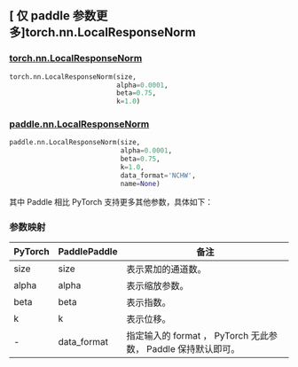 ## [ 仅 paddle 参数更多]torch.nn.LocalResponseNorm
### [torch.nn.LocalResponseNorm](https://pytorch.org/docs/stable/generated/torch.nn.LocalResponseNorm.html?highlight=localre#torch.nn.LocalResponseNorm)

```python
torch.nn.LocalResponseNorm(size,
                           alpha=0.0001,
                           beta=0.75,
                           k=1.0)
```

### [paddle.nn.LocalResponseNorm](https://www.paddlepaddle.org.cn/documentation/docs/zh/develop/api/paddle/nn/LocalResponseNorm_cn.html)

```python
paddle.nn.LocalResponseNorm(size,
                            alpha=0.0001,
                            beta=0.75,
                            k=1.0,
                            data_format='NCHW',
                            name=None)
```

其中 Paddle 相比 PyTorch 支持更多其他参数，具体如下：
### 参数映射
| PyTorch       | PaddlePaddle | 备注                                                   |
| ------------- | ------------ | ------------------------------------------------------ |
| size   | size | 表示累加的通道数。                   |
| alpha   | alpha | 表示缩放参数。                   |
| beta   | beta | 表示指数。                   |
| k   | k | 表示位移。                   |
| -   | data_format | 指定输入的 format ， PyTorch 无此参数， Paddle 保持默认即可。                  |
